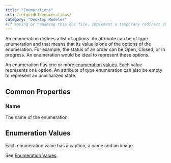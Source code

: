 ```yaml
---
title: "Enumerations"
url: /refguide7/enumerations/
category: "Desktop Modeler"
#If moving or renaming this doc file, implement a temporary redirect and let the respective team know they should update the URL in the product. See Mapping to Products for more details.
---
```


An enumeration defines a list of options. An attribute can be of type enumeration and that means that its value is one of the options of the enumeration. For example, the status of an order can be Open, Closed, or In progress. An enumeration would be ideal to represent these options.

An enumeration has one or more [enumeration values](/refguide7/enumeration-values/). Each value represents one option. An attribute of type enumeration can also be empty to represent an uninitialized state.

## Common Properties

### Name

The name of the enumeration.

## Enumeration Values

Each enumeration value has a caption, a name and an image.

See [Enumeration Values](/refguide7/enumeration-values/).

